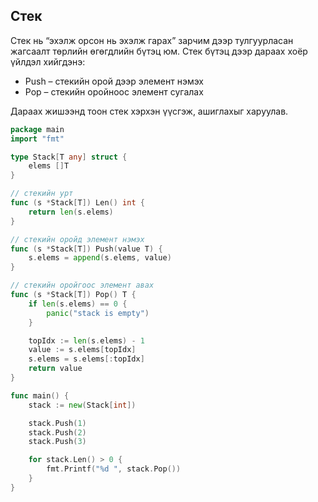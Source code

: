 ## Стек

Стек нь “эхэлж орсон нь эхэлж гарах” зарчим дээр тулгуурласан жагсаалт төрлийн өгөгдлийн бүтэц юм. Стек бүтэц дээр дараах хоёр үйлдэл хийгдэнэ:

* Push – стекийн орой дээр элемент нэмэх
* Pop – стекийн оройноос элемент сугалах

Дараах жишээнд тоон стек хэрхэн үүсгэж, ашиглахыг харуулав.

```go
package main
import "fmt"

type Stack[T any] struct {
	elems []T
}

// стекийн урт
func (s *Stack[T]) Len() int {
	return len(s.elems)
}

// стекийн оройд элемент нэмэх
func (s *Stack[T]) Push(value T) {
	s.elems = append(s.elems, value)
}

// стекийн оройгоос элемент авах
func (s *Stack[T]) Pop() T {
	if len(s.elems) == 0 {
		panic("stack is empty")
	}

	topIdx := len(s.elems) - 1
	value := s.elems[topIdx]
	s.elems = s.elems[:topIdx]
	return value
}

func main() {
	stack := new(Stack[int])

	stack.Push(1)
	stack.Push(2)
	stack.Push(3)

	for stack.Len() > 0 {
		fmt.Printf("%d ", stack.Pop())
	}
}
```
